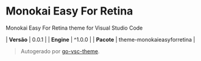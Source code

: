# Monokai Easy For Retina

Monokai Easy For Retina theme for Visual Studio Code

| **Versão** | 0.0.1 |
| **Engine** | ^1.0.0 |
| **Pacote** | theme-monokaieasyforretina |

> Autogerado por [go-vsc-theme](https://github.com/natalbu/go-vsc-theme).
